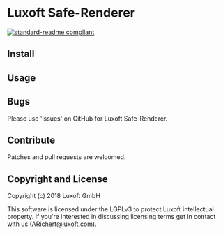 # Luxoft Safe-Renderer

[![standard-readme compliant](https://img.shields.io/badge/readme%20style-standard-brightgreen.svg?style=flat-square)](https://github.com/RichardLitt/standard-readme)

## Install

## Usage

## Bugs
Please use 'issues' on GitHub for Luxoft Safe-Renderer.

## Contribute
Patches and pull requests are welcomed.

## Copyright and License
Copyright (c) 2018 Luxoft GmbH

This software is licensed under the LGPLv3 to protect Luxoft
intellectual property. If you're interested in discussing licensing
terms get in contact with us (ARichert@luxoft.com).
